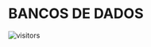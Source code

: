 # BANCOS DE DADOS

![visitors](https://visitor-badge.glitch.me/badge?page_id=Devgeeknerd.bancos-de-dados-full-stack "Total de Visitas")
